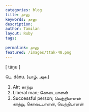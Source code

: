 ```yaml
---
categories: blog
title: தானு
keywords: தானு
description: 
author: Tamilan
layout: Ruby
tags: 
 
permalink: தானு
featured: /images/ttak-48.png
---
```

  
[ tāṉu ]  
  
பெ. dānu. (யாழ். அக.)  
1. Air; காற்று  
2. Liberal man; கொடையாளன்  
3. Successful person; வெற்றியாளன்  
காற்று, கொடையாளன், வெற்றியாளன்
